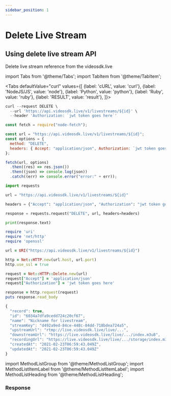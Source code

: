 ```yaml
---
sidebar_position: 1
---
```


# Delete Live Stream

## Using delete live stream API

Delete live stream reference from the videosdk.live

import Tabs from '@theme/Tabs';
import TabItem from '@theme/TabItem';

<Tabs
defaultValue="curl"
values={[
{label: 'cURL', value: 'curl'},
{label: 'NodeJS/JS', value: 'node'},
{label: 'Python', value: 'python'},
{label: 'Ruby', value: 'ruby'},
{label: 'RESULT', value: 'result'},
]}>
<TabItem value="curl">

```js
curl --request DELETE \
  --url 'https://api.videosdk.live/v1/livestreams/${id}' \
  --header 'Authorization: `jwt token goes here`'
```

</TabItem>
<TabItem value="node">

```js
const fetch = require("node-fetch");

const url = "https://api.videosdk.live/v1/livestreams/${id}";
const options = {
  method: "DELETE",
  headers: { Accept: "application/json", Authorization: `jwt token goes here` },
};

fetch(url, options)
  .then((res) => res.json())
  .then((json) => console.log(json))
  .catch((err) => console.error("error:" + err));
```

</TabItem>
<TabItem value="python">

```python
import requests

url = "https://api.videosdk.live/v1/livestreams/${id}"

headers = {"Accept": "application/json", "Authorization": "jwt token goes here"}

response = requests.request("DELETE", url, headers=headers)

print(response.text)
```

</TabItem>
<TabItem value="ruby">

```ruby
require 'uri'
require 'net/http'
require 'openssl'

url = URI("https://api.videosdk.live/v1/livestreams/${id}")

http = Net::HTTP.new(url.host, url.port)
http.use_ssl = true

request = Net::HTTP::Delete.new(url)
request["Accept"] = 'application/json'
request["Authorization"] = 'jwt token goes here'

response = http.request(request)
puts response.read_body
```

</TabItem>
<TabItem value="result">

```js
{
  "record": true,
  "id": "6034a7dfa9cedd724c20cf67",
  "name": "Nickname for livestream",
  "streamKey": "d492a9ed-84ce-448c-84dd-718bdea724a5",
  "upstreamUrl": "rtmp://live.videosdk.live/live/...",
  "downstreamUrl": "https://live.videosdk.live/live/.../index.m3u8",
  "recordingUrl": "https://live.videosdk.live/live/.../storage/index.m3u8",
  "createdAt": "2021-02-23T06:59:43.049Z",
  "updatedAt": "2021-02-23T06:59:43.049Z"
}
```

</TabItem>
</Tabs>

import MethodListGroup from '@theme/MethodListGroup';
import MethodListItemLabel from '@theme/MethodListItemLabel';
import MethodListHeading from '@theme/MethodListHeading';

### Response

<MethodListGroup>
  <MethodListItemLabel name="__response"  type={"object"} >
    <MethodListGroup>
      <MethodListHeading heading="Properties" />
      <MethodListItemLabel name="record"  type={"boolean"} />
      <MethodListItemLabel name="id"  type={"string"} />
      <MethodListItemLabel name="name"  type={"string"} />
      <MethodListItemLabel name="streamKey"  type={"string"} />
      <MethodListItemLabel name="upstreamUrl"  type={"string"} />
      <MethodListItemLabel name="downstreamUrl"  type={"string"} />
      <MethodListItemLabel name="recordingUrl"  type={"string"} />
      <MethodListItemLabel name="createdAt"  type={"date"} />
      <MethodListItemLabel name="updatedAt"  type={"date"} />
    </MethodListGroup>
  </MethodListItemLabel>
</MethodListGroup>
